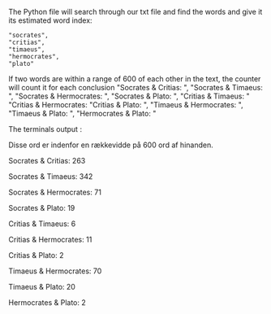 The Python file will search through our txt file and find the words and give it its estimated word index:

    "socrates",
    "critias",
    "timaeus",
    "hermocrates",
    "plato"
    
If two words are within a range of 600 of each other in the text, the counter will count it for each conclusion
    "Socrates & Critias: ",
    "Socrates & Timaeus: ",
    "Socrates & Hermocrates: ",
    "Socrates & Plato: ",
    "Critias & Timaeus: "
    "Critias & Hermocrates:
    "Critias & Plato: ",
    "Timaeus & Hermocrates: ",
    "Timaeus & Plato: ",
    "Hermocrates & Plato: "
    
    
The terminals output : 

  Disse ord er indenfor en rækkevidde på 600 ord af hinanden.
  
  Socrates & Critias: 263
  
  Socrates & Timaeus: 342
  
  Socrates & Hermocrates: 71
  
  Socrates & Plato: 19
  
  Critias & Timaeus: 6
  
  Critias & Hermocrates: 11
  
  Critias & Plato: 2
  
  Timaeus & Hermocrates: 70
  
  Timaeus & Plato: 20
  
  Hermocrates & Plato: 2
